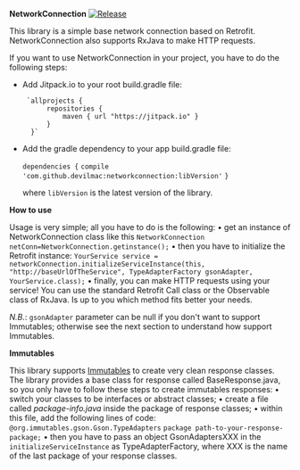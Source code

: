 **NetworkConnection**
[![Release](https://jitpack.io/v/devilmac/networkconnection.svg)](https://jitpack.io/#devilmac/networkconnection)

This library is a simple base network connection based on Retrofit.
NetworkConnection also supports RxJava to make HTTP requests.

If you want to use NetworkConnection in your project, you have to do the following steps:

* Add Jitpack.io to your root build.gradle file:

	   `allprojects {
	        repositories {
			    maven { url "https://jitpack.io" }
		    }
	    }`

* Add the gradle dependency to your app build.gradle file:

    `dependencies {`
        `compile 'com.github.devilmac:networkconnection:libVersion'`
    `}`

    where `libVersion` is the latest version of the library.

**How to use**

Usage is very simple; all you have to do is the following:
    • get an instance of NetworkConnection class like this
        `NetworkConnection netConn=NetworkConnection.getinstance();`
    • then you have to initialize the Retrofit instance:
        `YourService service = networkConnection.initializeServiceInstance(this, "http://baseUrlOfTheService", TypeAdapterFactory gsonAdapter, YourService.class);`
    • finally, you can make HTTP requests using your service! You can use the standard Retrofit Call<T> class or the Observable<T> class of RxJava. Is up to you which method fits better your needs.

*N.B.*: `gsonAdapter` parameter can be null if you don't want to support Immutables; otherwise see the next section to understand how support Immutables.

**Immutables**

This library supports [Immutables](https://immutables.github.io/) to create very clean response classes. The library provides a base class for response called BaseResponse.java, so you only have to follow these steps to create immutables responses:
    • switch your classes to be interfaces or abstract classes;
    • create a file called _package-info.java_ inside the package of response classes;
    • within this file, add the following lines of code:
        `@org.immutables.gson.Gson.TypeAdapters`
        `package path-to-your-response-package;`
    • then you have to pass an object GsonAdaptersXXX in the `initializeServiceInstance` as TypeAdapterFactory, where XXX is the name of the last package of your response classes.

